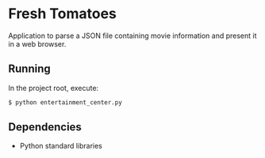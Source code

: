 # Fresh Tomatoes

Application to parse a JSON file containing movie information and present it in a web browser.

## Running

In the project root, execute:

```sh
$ python entertainment_center.py
```

## Dependencies

* Python standard libraries 
